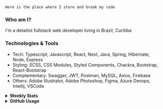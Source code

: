 ```
Here is the place where I store and break my code
```
### Who am I?
I'm a detailist fullstack web developer living in Brazil, Curitiba

### Technologies & Tools
- Tech: Typescript, Javascript, React, Next, Java, Spring, Hibernate, Node, Express
- Styling: SCSS, CSS Modules, Styled Components, Chackra, Bootstrap, React-Bootstrap
- Complementary: Swagger, JWT, Postman, MySQL, Axios, Firebase
- Others: Adobe Illustrator, Adobe Photoshop, Figma, Azure Devops, Intellij, VSCode

<details>
  <summary><b> Weekly Stats</b></summary>
<!--START_SECTION:waka-->

```txt
TypeScript       24 hrs 38 mins  ███████████████████▓░░░░░   78.97 %
JavaScript       2 hrs 34 mins   ██░░░░░░░░░░░░░░░░░░░░░░░   08.24 %
JSON             2 hrs 7 mins    █▓░░░░░░░░░░░░░░░░░░░░░░░   06.81 %
CSS              1 hr 5 mins     █░░░░░░░░░░░░░░░░░░░░░░░░   03.51 %
Ezhil            22 mins         ▒░░░░░░░░░░░░░░░░░░░░░░░░   01.22 %
```

<!--END_SECTION:waka-->
</details>

<details>
  <summary><b> GitHub Usage</b></summary>
  
[![Top Langs](https://github-readme-stats.vercel.app/api/top-langs/?username=gxlpes&&langs_count=9&layout=compact)](https://github.com/anuraghazra/github-readme-stats)

</details>
